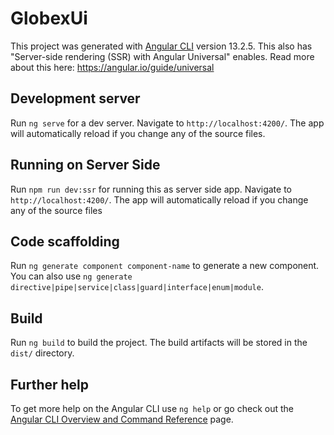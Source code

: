# GlobexUi

This project was generated with [Angular CLI](https://github.com/angular/angular-cli) version 13.2.5.
This also has "Server-side rendering (SSR) with Angular Universal" enables. Read more about this here: https://angular.io/guide/universal

## Development server

Run `ng serve` for a dev server. Navigate to `http://localhost:4200/`. The app will automatically reload if you change any of the source files.

## Running on Server Side

Run `npm run dev:ssr` for running this as server side app. Navigate to `http://localhost:4200/`. The app will automatically reload if you change any of the source files


## Code scaffolding

Run `ng generate component component-name` to generate a new component. You can also use `ng generate directive|pipe|service|class|guard|interface|enum|module`.

## Build

Run `ng build` to build the project. The build artifacts will be stored in the `dist/` directory.

## Further help

To get more help on the Angular CLI use `ng help` or go check out the [Angular CLI Overview and Command Reference](https://angular.io/cli) page.





